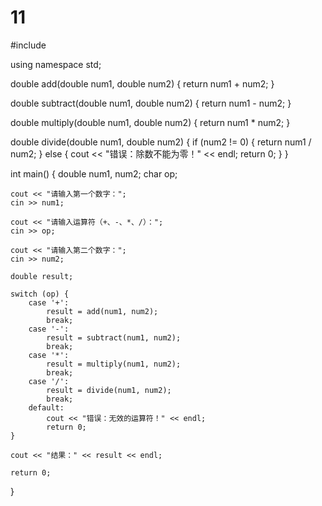 # 11
#include <iostream>
 
using namespace std;
 
double add(double num1, double num2) {
    return num1 + num2;
}
 
double subtract(double num1, double num2) {
    return num1 - num2;
}
 
double multiply(double num1, double num2) {
    return num1 * num2;
}
 
double divide(double num1, double num2) {
    if (num2 != 0) {
        return num1 / num2;
    } else {
        cout << "错误：除数不能为零！" << endl;
        return 0;
    }
}
 
int main() {
    double num1, num2;
    char op;
 
    cout << "请输入第一个数字：";
    cin >> num1;
 
    cout << "请输入运算符（+、-、*、/）：";
    cin >> op;
 
    cout << "请输入第二个数字：";
    cin >> num2;
 
    double result;
 
    switch (op) {
        case '+':
            result = add(num1, num2);
            break;
        case '-':
            result = subtract(num1, num2);
            break;
        case '*':
            result = multiply(num1, num2);
            break;
        case '/':
            result = divide(num1, num2);
            break;
        default:
            cout << "错误：无效的运算符！" << endl;
            return 0;
    }
 
    cout << "结果：" << result << endl;
 
    return 0;
}
